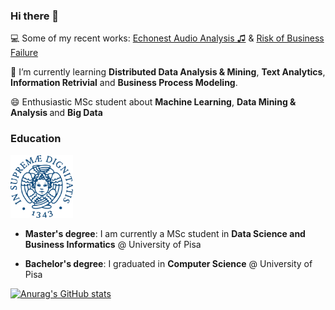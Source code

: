 ### Hi there 👋

💻 Some of my recent works: [Echonest Audio Analysis ♫](https://github.com/francescogemignani/FMA-Dataset-for-Music-Analysis) & [Risk of Business Failure](https://github.com/francescogemignani/Risk-of-Business-Failure)

🌱 I’m currently learning <b>Distributed Data Analysis & Mining</b>, <b>Text Analytics</b>, <b>Information Retrivial</b> and <b>Business Process Modeling</b>.

😄 Enthusiastic MSc student about <b>Machine Learning</b>, <b> Data Mining & Analysis </b> and <b>Big Data</b>



### Education
<img src="unipi_logo.png" width=100 height=100>

* <b>Master's degree</b>: I am currently a MSc student in <b>Data Science and Business Informatics</b> @ University of Pisa

* <b>Bachelor's degree</b>: I graduated in <b>Computer Science</b> @ University of Pisa

[![Anurag's GitHub stats](https://github-readme-stats.vercel.app/api?username=francescogemignani)](https://github.com/anuraghazra/github-readme-stats)





<!--
**francescogemignani/francescogemignani** is a ✨ _special_ ✨ repository because its `README.md` (this file) appears on your GitHub profile.

Here are some ideas to get you started:

- 🔭 I’m currently working on ...
- 🌱 I’m currently learning ...
- 👯 I’m looking to collaborate on ...
- 🤔 I’m looking for help with ...
- 💬 Ask me about ...
- 📫 How to reach me: ...
- 😄 Pronouns: ...
- ⚡ Fun fact: ...
-->
